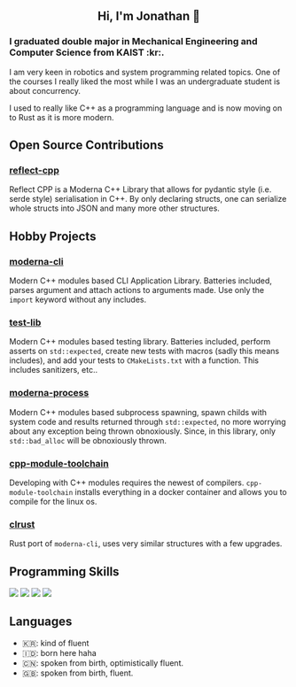 <h2 align="center">Hi, I'm Jonathan 👋</h2>
<h3 align="left">I graduated double major in Mechanical Engineering and Computer Science from KAIST :kr:.</h3>
<p>I am very keen in robotics and system programming related topics. One of the courses I really liked the most while I was an undergraduate student is about concurrency. </p>
<p>I used to really like C++ as a programming language and is now moving on to Rust as it is more modern.</p>

## Open Source Contributions
### [reflect-cpp](https://github.com/getml/reflectcpp)
Reflect CPP is a Moderna C++ Library that allows for pydantic style (i.e. serde style) serialisation in C++. By only declaring structs, one can serialize whole structs into JSON and many more other structures. 

## Hobby Projects
### [moderna-cli](https://github.com/jowillianto/moderna-cli)
Modern C++ modules based CLI Application Library. Batteries included, parses argument and attach actions to arguments made. Use only the `import` keyword without any includes. 
### [test-lib](https://github.com/jowillianto/test-lib)
Modern C++ modules based testing library. Batteries included, perform asserts on `std::expected`, create new tests with macros (sadly this means includes), and add your tests to `CMakeLists.txt` with a function. 
This includes sanitizers, etc..
### [moderna-process](https://github.com/jowillianto/moderna-process)
Modern C++ modules based subprocess spawning, spawn childs with system code and results returned through `std::expected`, no more worrying about any exception being thrown obnoxiously. Since, in this library,
only `std::bad_alloc` will be obnoxiously thrown. 
### [cpp-module-toolchain](https://github.com/jowillianto/cpp-module-toolchain)
Developing with C++ modules requires the newest of compilers. `cpp-module-toolchain` installs everything in a docker container and allows you to compile for the linux os. 
### [clrust](https://github.com/jowillianto/clrust)
Rust port of `moderna-cli`, uses very similar structures with a few upgrades.

## Programming Skills

![](https://img.shields.io/badge/Rust-000000?style=for-the-badge&logo=rust&logoColor=white)
![](https://img.shields.io/badge/python-%2314354C.svg?style=for-the-badge&logo=python&logoColor=white)
![](https://img.shields.io/badge/c++-%2300599C.svg?style=for-the-badge&logo=c%2B%2B&logoColor=white)
![](https://img.shields.io/badge/javascript-%23323330.svg?style=for-the-badge&logo=javascript&logoColor=%23F7DF1E)  

## Languages
- 🇰🇷: kind of fluent
- 🇮🇩: born here haha
- 🇨🇳: spoken from birth, optimistically fluent.
- 🇬🇧: spoken from birth, fluent. 

